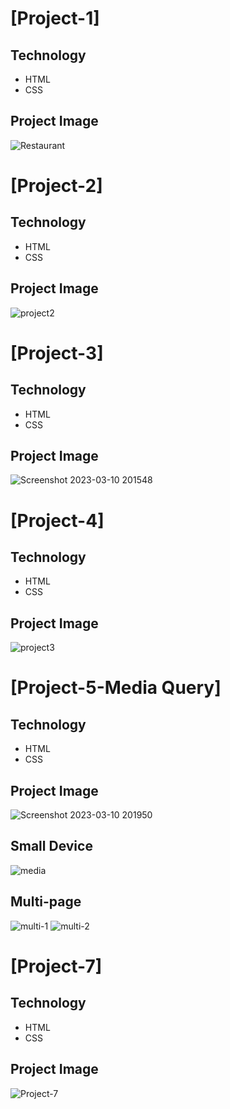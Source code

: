 # [Project-1]

## Technology
- HTML
- CSS
## Project Image
![Restaurant](https://user-images.githubusercontent.com/113298266/224339709-9ee1c888-77bd-4c99-92b0-2d3dc6dc77fa.png)


# [Project-2]

## Technology
- HTML
- CSS
## Project Image
![project2](https://user-images.githubusercontent.com/113298266/224341965-627adad9-53ff-4ba1-b5ea-004a18490133.png)


# [Project-3]

## Technology
- HTML
- CSS
## Project Image
![Screenshot 2023-03-10 201548](https://user-images.githubusercontent.com/113298266/224345644-68d28482-f871-4d47-9ea6-8c51d1b0f6f5.png)



# [Project-4]

## Technology
- HTML
- CSS
## Project Image
![project3](https://user-images.githubusercontent.com/113298266/224343244-1e73d276-ec7d-458e-a608-e63d891c46e8.png)


# [Project-5-Media Query]

## Technology
- HTML
- CSS
## Project Image
![Screenshot 2023-03-10 201950](https://user-images.githubusercontent.com/113298266/224347187-253f6079-1531-433b-9757-52c124524fff.png)
## Small Device
![media](https://user-images.githubusercontent.com/113298266/224350463-c4f98d6e-5f6a-4954-9bd9-397a623a96d7.png)




## Multi-page

![multi-1](https://user-images.githubusercontent.com/113298266/224351407-31bd8885-e4fe-4c16-940a-fcb64e02e309.png)
![multi-2](https://user-images.githubusercontent.com/113298266/224351693-d0b50c9b-5a6c-4a0d-a9c8-3ae2290929e3.png)



# [Project-7]

## Technology
- HTML
- CSS
## Project Image
![Project-7](https://user-images.githubusercontent.com/113298266/224353717-77fd41fd-5662-4a71-bd52-346549010b35.png)






